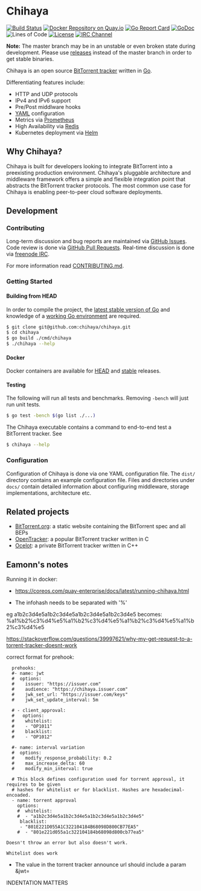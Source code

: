 # Chihaya

[![Build Status](https://api.travis-ci.org/chihaya/chihaya.svg?branch=master)](https://travis-ci.org/chihaya/chihaya)
[![Docker Repository on Quay.io](https://quay.io/repository/jzelinskie/chihaya/status "Docker Repository on Quay.io")](https://quay.io/repository/jzelinskie/chihaya)
[![Go Report Card](https://goreportcard.com/badge/github.com/chihaya/chihaya)](https://goreportcard.com/report/github.com/chihaya/chihaya)
[![GoDoc](https://godoc.org/github.com/chihaya/chihaya?status.svg)](https://godoc.org/github.com/chihaya/chihaya)
![Lines of Code](https://tokei.rs/b1/github/chihaya/chihaya)
[![License](https://img.shields.io/badge/license-BSD-blue.svg)](https://en.wikipedia.org/wiki/BSD_licenses#2-clause_license_.28.22Simplified_BSD_License.22_or_.22FreeBSD_License.22.29)
[![IRC Channel](https://img.shields.io/badge/freenode-%23chihaya-blue.svg "IRC Channel")](http://webchat.freenode.net/?channels=chihaya)

**Note:** The master branch may be in an unstable or even broken state during development.
Please use [releases] instead of the master branch in order to get stable binaries.

Chihaya is an open source [BitTorrent tracker] written in [Go].

Differentiating features include:

- HTTP and UDP protocols
- IPv4 and IPv6 support
- Pre/Post middlware hooks
- [YAML] configuration
- Metrics via [Prometheus]
- High Availability via [Redis]
- Kubernetes deployment via [Helm]

[releases]: https://github.com/chihaya/chihaya/releases
[BitTorrent tracker]: https://en.wikipedia.org/wiki/BitTorrent_tracker
[Go]: https://golang.org
[YAML]: https://yaml.org
[Prometheus]: https://prometheus.io
[Redis]: https://redis.io
[Helm]: https://helm.sh

## Why Chihaya?

Chihaya is built for developers looking to integrate BitTorrent into a preexisting production environment.
Chihaya's pluggable architecture and middleware framework offers a simple and flexible integration point that abstracts the BitTorrent tracker protocols.
The most common use case for Chihaya is enabling peer-to-peer cloud software deployments.

## Development

### Contributing

Long-term discussion and bug reports are maintained via [GitHub Issues].
Code review is done via [GitHub Pull Requests].
Real-time discussion is done via [freenode IRC].

For more information read [CONTRIBUTING.md].

[GitHub Issues]: https://github.com/chihaya/chihaya/issues
[GitHub Pull Requests]: https://github.com/chihaya/chihaya/pulls
[freenode IRC]: http://webchat.freenode.net/?channels=chihaya
[CONTRIBUTING.md]: https://github.com/chihaya/chihaya/blob/master/CONTRIBUTING.md

### Getting Started

#### Building from HEAD

In order to compile the project, the [latest stable version of Go] and knowledge of a [working Go environment] are required.

```sh
$ git clone git@github.com:chihaya/chihaya.git
$ cd chihaya
$ go build ./cmd/chihaya
$ ./chihaya --help
```

[latest stable version of Go]: https://golang.org/dl
[working Go environment]: https://golang.org/doc/code.html

#### Docker

Docker containers are available for [HEAD] and [stable] releases.

[HEAD]: https://quay.io/jzelinskie/chihaya-git
[stable]: https://quay.io/jzelinskie/chihaya

#### Testing

The following will run all tests and benchmarks.
Removing `-bench` will just run unit tests.

```sh
$ go test -bench $(go list ./...)
```

The Chihaya executable contains a command to end-to-end test a BitTorrent tracker.
See

```sh
$ chihaya --help
``` 

### Configuration

Configuration of Chihaya is done via one YAML configuration file.
The `dist/` directory contains an example configuration file.
Files and directories under `docs/` contain detailed information about configuring middleware, storage implementations, architecture etc.

## Related projects

- [BitTorrent.org](https://github.com/bittorrent/bittorrent.org): a static website containing the BitTorrent spec and all BEPs
- [OpenTracker](http://erdgeist.org/arts/software/opentracker): a popular BitTorrent tracker written in C
- [Ocelot](https://github.com/WhatCD/Ocelot): a private BitTorrent tracker written in C++


## Eamonn's notes

Running it in docker:
- https://coreos.com/quay-enterprise/docs/latest/running-chihaya.html

- The infohash needs to be separated with '%'

eg
a1b2c3d4e5a1b2c3d4e5a1b2c3d4e5a1b2c3d4e5 
becomes: 
%a1%b2%c3%d4%e5%a1%b2%c3%d4%e5%a1%b2%c3%d4%e5%a1%b2%c3%d4%e5

https://stackoverflow.com/questions/39997621/why-my-get-request-to-a-torrent-tracker-doesnt-work


correct format for prehook:

```
  prehooks:
  #- name: jwt
  #  options:
  #    issuer: "https://issuer.com"
  #    audience: "https://chihaya.issuer.com"
  #    jwk_set_url: "https://issuer.com/keys"
  #    jwk_set_update_interval: 5m

  # - client_approval:
  #   options:
  #    whitelist:
  #    - "OP1011"
  #    blacklist:
  #    - "OP1012"

  #- name: interval variation
  #  options:
  #    modify_response_probability: 0.2
  #    max_increase_delta: 60
  #    modify_min_interval: true

  # This block defines configuration used for torrent approval, it requires to be given
  # hashes for whitelist or for blacklist. Hashes are hexadecimal-encoaded.
  - name: torrent approval
    options:
    #  whitelist:
    #  - "a1b2c3d4e5a1b2c3d4e5a1b2c3d4e5a1b2c3d4e5"
     blacklist:
     - "801E221D055A1C322104184B68098D800CB77EA5"
    #  - "801e221d055a1c322104184b68098d800cb77ea5"

```

    Doesn't throw an error but also doesn't work.
    
    Whitelist does work
    
   - The value in the torrent tracker announce url should include a param &jwt=
   
   
   
   INDENTATION MATTERS
